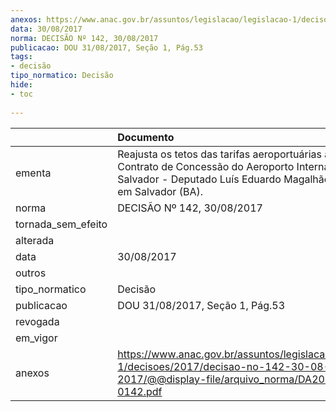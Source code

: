 ```yaml
---
anexos: https://www.anac.gov.br/assuntos/legislacao/legislacao-1/decisoes/2017/decisao-no-142-30-08-2017/@@display-file/arquivo_norma/DA2017-0142.pdf
data: 30/08/2017
norma: DECISÃO Nº 142, 30/08/2017
publicacao: DOU 31/08/2017, Seção 1, Pág.53
tags:
- decisão
tipo_normatico: Decisão
hide: 
- toc 
 
---
```


|                    | Documento                                                                                                                                                                               |
|:-------------------|:----------------------------------------------------------------------------------------------------------------------------------------------------------------------------------------|
| ementa             | Reajusta os tetos das tarifas aeroportuárias aplicáveis ao Contrato de Concessão do Aeroporto Internacional de Salvador - Deputado Luís Eduardo Magalhães, localizado em Salvador (BA). |
| norma              | DECISÃO Nº 142, 30/08/2017                                                                                                                                                              |
| tornada_sem_efeito |                                                                                                                                                                                         |
| alterada           |                                                                                                                                                                                         |
| data               | 30/08/2017                                                                                                                                                                              |
| outros             |                                                                                                                                                                                         |
| tipo_normatico     | Decisão                                                                                                                                                                                 |
| publicacao         | DOU 31/08/2017, Seção 1, Pág.53                                                                                                                                                         |
| revogada           |                                                                                                                                                                                         |
| em_vigor           |                                                                                                                                                                                         |
| anexos             | https://www.anac.gov.br/assuntos/legislacao/legislacao-1/decisoes/2017/decisao-no-142-30-08-2017/@@display-file/arquivo_norma/DA2017-0142.pdf                                           |
